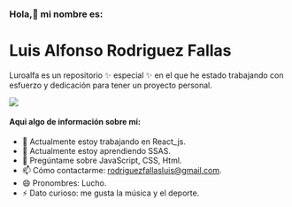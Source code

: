 ### Hola,👋 mi nombre es:
# Luis Alfonso Rodriguez Fallas

Luroalfa es un repositorio ✨ especial ✨ en el que he estado trabajando con esfuerzo y dedicación para tener un proyecto personal.

![](https://cdn.pixabay.com/photo/2014/12/08/16/44/keyboard-561124_1280.jpg)

#### Aqui algo de información sobre mí:

- 🔭 Actualmente estoy trabajando en React_js.
- 🌱 Actualmente estoy aprendiendo SSAS.
- 💬 Pregúntame sobre JavaScript, CSS, Html.
- 📫 Cómo contactarme: rodriguezfallasluis@gmail.com.
- 😄 Pronombres: Lucho.
- ⚡ Dato curioso: me gusta la música y el deporte.
